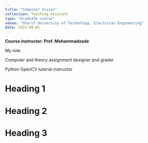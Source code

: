 ```yaml
---
title: "Computer Vision"
collection: Teaching Assitant
type: "Graduate course"
venue: "Sharif University of Technology, Electrical Engineering"
date: 2023-09-01
---
```


<b>Course instructor: Prof. Mohammadzade</b>

My role:

Computer and theory assignment designer and grader

Python OpenCV tutorial instructor

Heading 1
======

Heading 2
======

Heading 3
======
